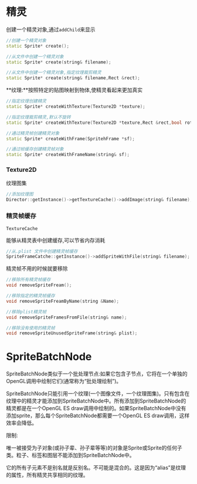 # 精灵



创建一个精灵对象,通过`addChild`来显示

```c++
//创建一个精灵对象
static Sprite* create();

//从文件中创建一个精灵对象
static Sprite* create(string& filename);

//从文件中创建一个精灵对象,指定纹理裁剪精灵
static Sprite* create(string& filename,Rect &rect);
```

**纹理:**按照特定的贴图映射到物体,使精灵看起来更加真实

```cpp
//指定纹理创建精灵
static Sprite* createWithTexture(Texture2D *texture);

//指定纹理裁剪精灵,默认不旋转
static Sprite* createWithTexture(Texture2D *texture,Rect &rect,bool rotated=false);

//通过精灵帧创建精灵对象
static Sprite* createWithFrame(SpritehFrame *sf);

//通过帧缓存创建精灵帧对象
static Sprite* createWithFrameName(string& sf);
```



### Texture2D

纹理图集

```cpp
//添加纹理图
Director::getInstance()->getTextureCache()->addImage(string& filename);
```

### 精灵帧缓存

`TextureCache`

能够从精灵表中创建缓存,可以节省内存消耗

```cpp
//从.plist 文件中创建精灵帧缓存
SpriteFrameCatche::getInstance()->addSpriteWithFile(string& filename);
```

精灵帧不用的时候就要移除

```cpp
//移除所有精灵帧缓存
void removeSpriteFream();

//移除指定的精灵帧缓存
void removeSpriteFreamByName(string &Name);

//移除plist精灵帧
void removeSpriteFramesFromFile(string& name);

//移除没有使用的精灵帧
void removeSpriteUnusedSpriteFrame(string& plist);
```



# SpriteBatchNode

SpriteBatchNode类似于一个批处理节点:如果它包含子节点，它将在一个单独的OpenGL调用中绘制它们(通常称为“批处理绘制”)。

SpriteBatchNode只能引用一个纹理(一个图像文件，一个纹理图集)。只有包含在纹理中的精灵才能添加到SpriteBatchNode中。所有添加到SpriteBatchNode的精灵都是在一个OpenGL ES draw调用中绘制的。如果SpriteBatchNode中没有添加sprite，那么每个SpriteBatchNode都需要一个OpenGL ES draw调用，这样效率会降低。

限制:

唯一被接受为子对象(或孙子辈、孙子辈等等)的对象是Sprite或Sprite的任何子类。粒子、标签和图层不能添加到SpriteBatchNode中。

它的所有子元素不是别名就是反别名。不可能是混合的。这是因为“alias”是纹理的属性，所有精灵共享相同的纹理。





